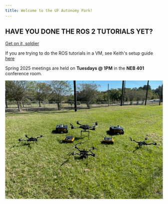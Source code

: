 ```yaml
---
title: Welcome to the UF Autonomy Park!
---
```


## HAVE YOU DONE THE ROS 2 TUTORIALS YET?

<a href="https://docs.ros.org/en/humble/Tutorials.html" target="_blank">Get on it, soldier</a>

If you are trying to do the ROS tutorials in a VM, see Keith's setup guide [here](../ROS/vmware-guide.pdf)

Spring 2025 meetings are held on **Tuesdays @ 1PM** in the **NEB 401** conference room.

![Autonomy Park robots.](images/robots.jpg)
